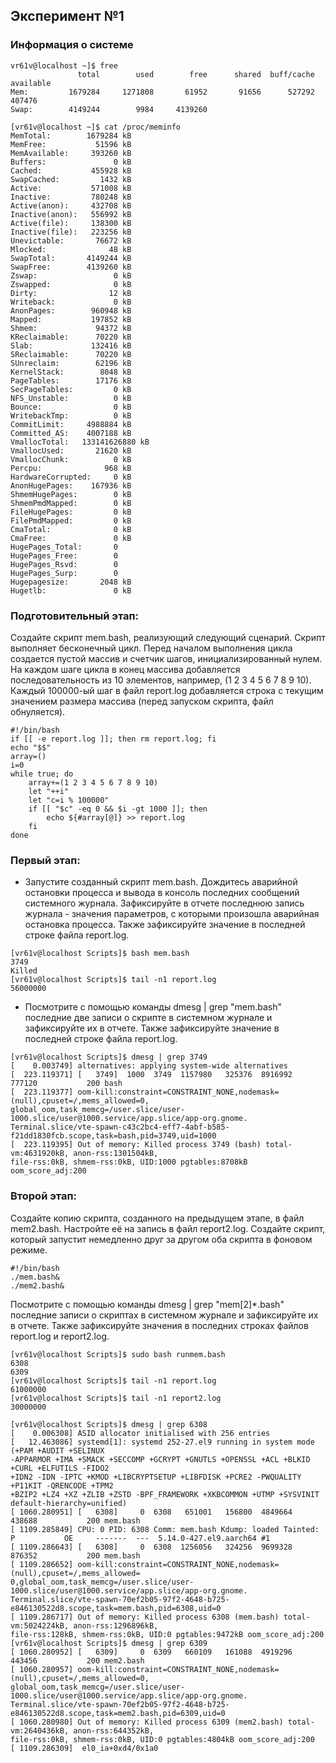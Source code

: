 ## Эксперимент №1

### Информация о системе
```
vr61v@localhost ~]$ free
               total        used        free      shared  buff/cache   available
Mem:         1679284     1271808       61952       91656      527292      407476
Swap:        4149244        9984     4139260
```

```
[vr61v@localhost ~]$ cat /proc/meminfo
MemTotal:        1679284 kB
MemFree:           51596 kB
MemAvailable:     393260 kB
Buffers:               0 kB
Cached:           455928 kB
SwapCached:         1432 kB
Active:           571008 kB
Inactive:         780248 kB
Active(anon):     432708 kB
Inactive(anon):   556992 kB
Active(file):     138300 kB
Inactive(file):   223256 kB
Unevictable:       76672 kB
Mlocked:              48 kB
SwapTotal:       4149244 kB
SwapFree:        4139260 kB
Zswap:                 0 kB
Zswapped:              0 kB
Dirty:                12 kB
Writeback:             0 kB
AnonPages:        960948 kB
Mapped:           197852 kB
Shmem:             94372 kB
KReclaimable:      70220 kB
Slab:             132416 kB
SReclaimable:      70220 kB
SUnreclaim:        62196 kB
KernelStack:        8048 kB
PageTables:        17176 kB
SecPageTables:         0 kB
NFS_Unstable:          0 kB
Bounce:                0 kB
WritebackTmp:          0 kB
CommitLimit:     4988884 kB
Committed_AS:    4007188 kB
VmallocTotal:   133141626880 kB
VmallocUsed:       21620 kB
VmallocChunk:          0 kB
Percpu:              968 kB
HardwareCorrupted:     0 kB
AnonHugePages:    167936 kB
ShmemHugePages:        0 kB
ShmemPmdMapped:        0 kB
FileHugePages:         0 kB
FilePmdMapped:         0 kB
CmaTotal:              0 kB
CmaFree:               0 kB
HugePages_Total:       0
HugePages_Free:        0
HugePages_Rsvd:        0
HugePages_Surp:        0
Hugepagesize:       2048 kB
Hugetlb:               0 kB
```

### Подготовительный этап:
Создайте скрипт mem.bash, реализующий следующий сценарий. Скрипт выполняет бесконечный цикл. Перед началом выполнения цикла создается пустой массив и счетчик шагов, инициализированный нулем. На каждом шаге цикла в конец массива добавляется последовательность из 10 элементов, например, (1 2 3 4 5 6 7 8 9 10). Каждый 100000-ый шаг в файл report.log добавляется строка с текущим значением размера массива (перед запуском скрипта, файл обнуляется).
```
#!/bin/bash
if [[ -e report.log ]]; then rm report.log; fi
echo "$$"
array=()
i=0
while true; do
    array+=(1 2 3 4 5 6 7 8 9 10)
    let "++i"
    let "c=i % 100000"
    if [[ "$c" -eq 0 && $i -gt 1000 ]]; then
        echo ${#array[@]} >> report.log
    fi
done
```

### Первый этап:
- Запустите созданный скрипт mem.bash. Дождитесь аварийной остановки процесса и вывода в консоль последних сообщений системного журнала. Зафиксируйте в отчете последнюю запись журнала - значения параметров, с которыми произошла аварийная остановка процесса. Также зафиксируйте значение в последней строке файла report.log.
```
[vr61v@localhost Scripts]$ bash mem.bash 
3749
Killed
[vr61v@localhost Scripts]$ tail -n1 report.log
56000000
```

- Посмотрите с помощью команды dmesg | grep "mem.bash" последние две записи о скрипте в системном журнале и зафиксируйте их в отчете. Также зафиксируйте значение в последней строке файла report.log.
```
[vr61v@localhost Scripts]$ dmesg | grep 3749
[    0.003749] alternatives: applying system-wide alternatives
[  223.119371] [   3749]  1000  3749  1157980   325376  8916992   777120           200 bash
[  223.119377] oom-kill:constraint=CONSTRAINT_NONE,nodemask=(null),cpuset=/,mems_allowed=0,
global_oom,task_memcg=/user.slice/user-1000.slice/user@1000.service/app.slice/app-org.gnome.
Terminal.slice/vte-spawn-c43c2bc4-eff7-4abf-b585-f21dd1830fcb.scope,task=bash,pid=3749,uid=1000
[  223.119395] Out of memory: Killed process 3749 (bash) total-vm:4631920kB, anon-rss:1301504kB, 
file-rss:0kB, shmem-rss:0kB, UID:1000 pgtables:8708kB oom_score_adj:200
```

### Второй этап:
Создайте копию скрипта, созданного на предыдущем этапе, в файл mem2.bash. Настройте её на запись в файл report2.log. Создайте скрипт, который запустит немедленно друг за другом оба скрипта в фоновом режиме.
```
#!/bin/bash
./mem.bash&
./mem2.bash&
```
Посмотрите с помощью команды dmesg | grep "mem[2]*.bash" последние записи о скриптах в системном журнале и зафиксируйте их в отчете. Также зафиксируйте значения в последних строках файлов report.log и report2.log.
```
[vr61v@localhost Scripts]$ sudo bash runmem.bash 
6308
6309
[vr61v@localhost Scripts]$ tail -n1 report.log 
61000000
[vr61v@localhost Scripts]$ tail -n1 report2.log 
30000000
```
```
[vr61v@localhost Scripts]$ dmesg | grep 6308
[    0.006308] ASID allocator initialised with 256 entries
[   12.463086] systemd[1]: systemd 252-27.el9 running in system mode (+PAM +AUDIT +SELINUX 
-APPARMOR +IMA +SMACK +SECCOMP +GCRYPT +GNUTLS +OPENSSL +ACL +BLKID +CURL +ELFUTILS -FIDO2 
+IDN2 -IDN -IPTC +KMOD +LIBCRYPTSETUP +LIBFDISK +PCRE2 -PWQUALITY +P11KIT -QRENCODE +TPM2 
+BZIP2 +LZ4 +XZ +ZLIB +ZSTD -BPF_FRAMEWORK +XKBCOMMON +UTMP +SYSVINIT default-hierarchy=unified)
[ 1060.280951] [   6308]     0  6308   651001   156800  4849664   438688           200 mem.bash
[ 1109.285849] CPU: 0 PID: 6308 Comm: mem.bash Kdump: loaded Tainted: P           OE     -------  ---  5.14.0-427.el9.aarch64 #1
[ 1109.286643] [   6308]     0  6308  1256056   324256  9699328   876352           200 mem.bash
[ 1109.286652] oom-kill:constraint=CONSTRAINT_NONE,nodemask=(null),cpuset=/,mems_allowed=
0,global_oom,task_memcg=/user.slice/user-1000.slice/user@1000.service/app.slice/app-org.gnome.
Terminal.slice/vte-spawn-70ef2b05-97f2-4648-b725-e846130522d8.scope,task=mem.bash,pid=6308,uid=0
[ 1109.286717] Out of memory: Killed process 6308 (mem.bash) total-vm:5024224kB, anon-rss:1296896kB, 
file-rss:128kB, shmem-rss:0kB, UID:0 pgtables:9472kB oom_score_adj:200
[vr61v@localhost Scripts]$ dmesg | grep 6309
[ 1060.280952] [   6309]     0  6309   660109   161088  4919296   443456           200 mem2.bash
[ 1060.280957] oom-kill:constraint=CONSTRAINT_NONE,nodemask=(null),cpuset=/,mems_allowed=0,
global_oom,task_memcg=/user.slice/user-1000.slice/user@1000.service/app.slice/app-org.gnome.
Terminal.slice/vte-spawn-70ef2b05-97f2-4648-b725-e846130522d8.scope,task=mem2.bash,pid=6309,uid=0
[ 1060.280980] Out of memory: Killed process 6309 (mem2.bash) total-vm:2640436kB, anon-rss:644352kB, 
file-rss:0kB, shmem-rss:0kB, UID:0 pgtables:4804kB oom_score_adj:200
[ 1109.286309]  el0_ia+0xd4/0x1a0
```